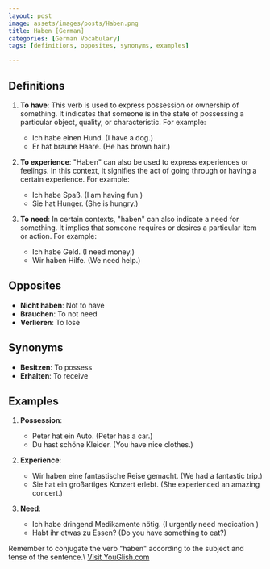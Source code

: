 ```yaml
---
layout: post
image: assets/images/posts/Haben.png
title: Haben [German]
categories: [German Vocabulary]
tags: [definitions, opposites, synonyms, examples]

---
```


## Definitions

1. **To have**: This verb is used to express possession or ownership of something. It indicates that someone is in the state of possessing a particular object, quality, or characteristic. For example:
   - Ich habe einen Hund. (I have a dog.)
   - Er hat braune Haare. (He has brown hair.)

2. **To experience**: "Haben" can also be used to express experiences or feelings. In this context, it signifies the act of going through or having a certain experience. For example:
   - Ich habe Spaß. (I am having fun.)
   - Sie hat Hunger. (She is hungry.)

3. **To need**: In certain contexts, "haben" can also indicate a need for something. It implies that someone requires or desires a particular item or action. For example:
   - Ich habe Geld. (I need money.)
   - Wir haben Hilfe. (We need help.)

## Opposites

- **Nicht haben**: Not to have
- **Brauchen**: To not need
- **Verlieren**: To lose

## Synonyms

- **Besitzen**: To possess
- **Erhalten**: To receive

## Examples

1. **Possession**:
   - Peter hat ein Auto. (Peter has a car.)
   - Du hast schöne Kleider. (You have nice clothes.)

2. **Experience**:
   - Wir haben eine fantastische Reise gemacht. (We had a fantastic trip.)
   - Sie hat ein großartiges Konzert erlebt. (She experienced an amazing concert.)

3. **Need**:
   - Ich habe dringend Medikamente nötig. (I urgently need medication.)
   - Habt ihr etwas zu Essen? (Do you have something to eat?)

Remember to conjugate the verb "haben" according to the subject and tense of the sentence.\ <a id="yg-widget-0" class="youglish-widget" data-query="Haben" data-lang="german" data-components="8412" data-auto-start="0" data-bkg-color="theme_light" data-title="How%20to%20pronounce%20Haben%20in%20German"  rel="nofollow" href="https://youglish.com">Visit YouGlish.com</a><script async src="https://youglish.com/public/emb/widget.js" charset="utf-8"></script>